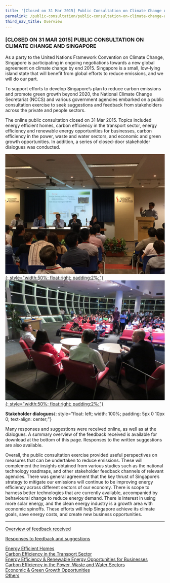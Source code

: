 ```yaml
---
title: '[Closed on 31 Mar 2015] Public Consultation on Climate Change And Singapore'
permalink: /public-consultation/public-consultation-on-climate-change-and-singapore/
third_nav_title: Overview
---
```


### [CLOSED ON 31 MAR 2015] PUBLIC CONSULTATION ON CLIMATE CHANGE AND SINGAPORE

As a party to the United Nations Framework Convention on Climate Change, Singapore is participating in ongoing negotiations towards a new global agreement on climate change by end 2015. Singapore is a small, low-lying island state that will benefit from global efforts to reduce emissions, and we will do our part.

To support efforts to develop Singapore’s plan to reduce carbon emissions and promote green growth beyond 2020, the National Climate Change Secretariat (NCCS) and various government agencies embarked on a public consultation exercise to seek suggestions and feedback from stakeholders across the private and people sectors.

The online public consultation closed on 31 Mar 2015. Topics included energy efficient homes, carbon efficiency in the transport sector, energy efficiency and renewable energy opportunities for businesses, carbon efficiency in the power, waste and water sectors, and economic and green growth opportunities. In addition, a series of closed-door stakeholder dialogues was conducted.

<a href="/images/stakeholder-dialogues.jpg" target="_blank"> ![Stakeholder dialogues](/images/stakeholder-dialogues.jpg "Stakeholder dialogues"){: style="width:50%; float:right; padding:2%;"}</a>
<a href="/images/stakeholder-dialogues1.jpg" target="_blank"> ![Stakeholder dialogues](/images/stakeholder-dialogues1.jpg "Stakeholder dialogues"){: style="width:50%; float:right; padding:2%;"}</a>  

**Stakeholder dialogues**{: style="float: left; width: 100%; padding: 5px 0 10px 0; text-align: center;"}

Many responses and suggestions were received online, as well as at the dialogues. A summary overview of the feedback received is available for download at the bottom of this page. Responses to the written suggestions are also available.

Overall, the public consultation exercise provided useful perspectives on measures that can be undertaken to reduce emissions. These will complement the insights obtained from various studies such as the national technology roadmaps, and other stakeholder feedback channels of relevant agencies. There was general agreement that the key thrust of Singapore’s strategy to mitigate our emissions will continue to be improving energy efficiency across different sectors of our economy. There is scope to harness better technologies that are currently available, accompanied by behavioural change to reduce energy demand. There is interest in using more solar energy, and the clean energy industry is a growth area with economic spinoffs. These efforts will help Singapore achieve its climate goals, save energy costs, and create new business opportunities.

___

[<a href="/docs/default-source/default-document-library/nccs-public-consultation-overview-(june-2015).pdf" target="_blank">Overview of feedback received</a>](/docs/default-source/default-document-library/nccs-public-consultation-overview-(june-2015).pdf)

<u>Responses to feedback and suggestions</u>

[<a href="/docs/default-source/default-document-library/responses-to-feedback-and-suggestions-on-energy-efficient-homes-2-(june-2015).pdf" target="_blank">Energy Efficient Homes</a>](/docs/default-source/default-document-library/responses-to-feedback-and-suggestions-on-energy-efficient-homes-2-(june-2015).pdf)  
[<a href="/docs/default-source/default-document-library/responses_to_transport_sector_suggestions_(updated).pdf" target="_blank">Carbon Efficiency in the Transport Sector</a>](/docs/default-source/default-document-library/responses_to_transport_sector_suggestions_(updated).pdf)  
[<a href="/docs/default-source/default-document-library/responses-to-feedback-and-suggestions-on-ee-and-re-opportunities-for-businesses-(june-2015).pdf" target="_blank">Energy Efficiency & Renewable Energy Opportunities for Businesses</a>](/docs/default-source/default-document-library/responses-to-feedback-and-suggestions-on-ee-and-re-opportunities-for-businesses-(june-2015).pdf)  
[<a href="/docs/default-source/default-document-library/responses-to-feedback-and-suggestions-on-carbon-efficiency-in-the-power-waste-water-sectors-2-(june-2015).pdf?sfvrsn=d42094d9_0" target="_blank">Carbon Efficiency in the Power, Waste and Water Sectors</a>](/docs/default-source/default-document-library/responses-to-feedback-and-suggestions-on-carbon-efficiency-in-the-power-waste-water-sectors-2-(june-2015).pdf?sfvrsn=d42094d9_0)  
[<a href="/docs/default-source/default-document-library/responses-to-feedback-and-suggestions-on-economic-and-green-growth-opportunities-(june-2015).pdf?sfvrsn=b45e7523_0" target="_blank">Economic & Green Growth Opportunities</a>](/docs/default-source/default-document-library/responses-to-feedback-and-suggestions-on-economic-and-green-growth-opportunities-(june-2015).pdf?sfvrsn=b45e7523_0)  
[<a href="/docs/default-source/default-document-library/responses-to-other-suggestions-(june-2015).pdf?sfvrsn=6f5bb939_0" target="_blank">Others</a>](/docs/default-source/default-document-library/responses-to-other-suggestions-(june-2015).pdf?sfvrsn=6f5bb939_0)


